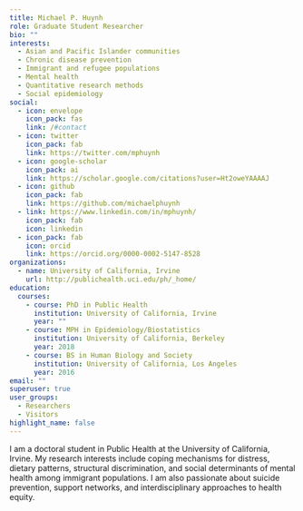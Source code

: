 ```yaml
---
title: Michael P. Huynh
role: Graduate Student Researcher
bio: ""
interests:
  - Asian and Pacific Islander communities
  - Chronic disease prevention
  - Immigrant and refugee populations
  - Mental health
  - Quantitative research methods
  - Social epidemiology
social:
  - icon: envelope
    icon_pack: fas
    link: /#contact
  - icon: twitter
    icon_pack: fab
    link: https://twitter.com/mphuynh
  - icon: google-scholar
    icon_pack: ai
    link: https://scholar.google.com/citations?user=Ht2oweYAAAAJ
  - icon: github
    icon_pack: fab
    link: https://github.com/michaelphuynh
  - link: https://www.linkedin.com/in/mphuynh/
    icon_pack: fab
    icon: linkedin
  - icon_pack: fab
    icon: orcid
    link: https://orcid.org/0000-0002-5147-8528
organizations:
  - name: University of California, Irvine
    url: http://publichealth.uci.edu/ph/_home/
education:
  courses:
    - course: PhD in Public Health
      institution: University of California, Irvine
      year: ""
    - course: MPH in Epidemiology/Biostatistics
      institution: University of California, Berkeley
      year: 2018
    - course: BS in Human Biology and Society
      institution: University of California, Los Angeles
      year: 2016
email: ""
superuser: true
user_groups:
  - Researchers
  - Visitors
highlight_name: false
---
```

I am a doctoral student in Public Health at the University of California, Irvine. My research interests include coping mechanisms for distress, dietary patterns, structural discrimination, and social determinants of mental health among immigrant populations. I am also passionate about suicide prevention, support networks, and interdisciplinary approaches to health equity.